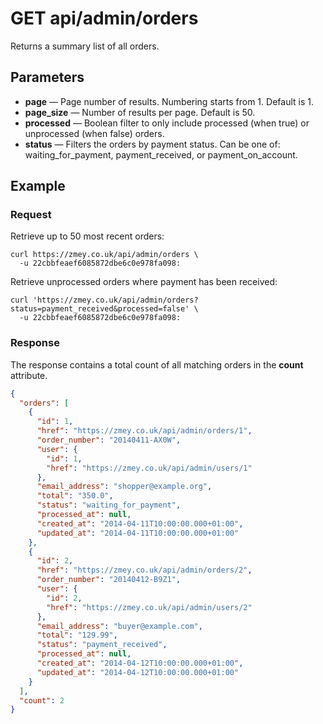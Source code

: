 # GET api/admin/orders

Returns a summary list of all orders.

## Parameters

* **page** — Page number of results. Numbering starts from 1. Default is 1.
* **page_size** — Number of results per page. Default is 50.
* **processed** — Boolean filter to only include processed (when true) or
  unprocessed (when false) orders.
* **status** — Filters the orders by payment status. Can be one of:
  waiting_for_payment, payment_received, or payment_on_account.

## Example

### Request

Retrieve up to 50 most recent orders:

```
curl https://zmey.co.uk/api/admin/orders \
  -u 22cbbfeaef6085872dbe6c0e978fa098:
```

Retrieve unprocessed orders where payment has been received:

```
curl 'https://zmey.co.uk/api/admin/orders?status=payment_received&processed=false' \
  -u 22cbbfeaef6085872dbe6c0e978fa098:
```

### Response

The response contains a total count of all matching orders in the **count**
attribute.

```json
{
  "orders": [
    {
      "id": 1,
      "href": "https://zmey.co.uk/api/admin/orders/1",
      "order_number": "20140411-AX0W",
      "user": {
        "id": 1,
        "href": "https://zmey.co.uk/api/admin/users/1"
      },
      "email_address": "shopper@example.org",
      "total": "350.0",
      "status": "waiting_for_payment",
      "processed_at": null,
      "created_at": "2014-04-11T10:00:00.000+01:00",
      "updated_at": "2014-04-11T10:00:00.000+01:00"
    },
    {
      "id": 2,
      "href": "https://zmey.co.uk/api/admin/orders/2",
      "order_number": "20140412-B9Z1",
      "user": {
        "id": 2,
        "href": "https://zmey.co.uk/api/admin/users/2"
      },
      "email_address": "buyer@example.com",
      "total": "129.99",
      "status": "payment_received",
      "processed_at": null,
      "created_at": "2014-04-12T10:00:00.000+01:00",
      "updated_at": "2014-04-12T10:00:00.000+01:00"
    }
  ],
  "count": 2
}
```
